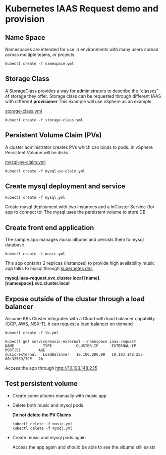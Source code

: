 # Kubernetes IAAS Request demo and provision


## Name Space

Namespaces are intended for use in environments with many users spread across multiple teams, or projects.

```
kubectl create -f namespace.yml
```

## Storage Class

A StorageClass provides a way for administrators to describe the “classes” of storage they offer.
Storage class can be requested through different IAAS with different **provisioner**
This example will use vSphere as an example.

[storage-class.yml](storage-class.yml)

```
kubectl create -f storage-class.yml
```
## Persistent Volume Claim (PVs)

A cluster administrator creates PVs which can binds to pods.
In vSphere Persistent Volume will be disks

[mysql-pv-claim.yml](mysql-pv-claim.yml)

```
kubectl create -f mysql-pv-claim.yml
```

## Create mysql deployment and service

```
kubectl create -f mysql.yml
```
Create mysql deployment with two instances and a InCluster Service (for app to connect to)
The mysql uses the persistent volume to store DB

## Create front end application

The sample app manages music albums and persists them to mysql database

```
kubectl create -f music.yml
```

This app contains 2 replicas (instances) to provide high availability
music app talks to mysql through [kubernetes dns](https://kubernetes.io/docs/concepts/services-networking/dns-pod-service/)

**mysql.iaas-request.svc.cluster.local**
**[name].[namespace].svc.cluster.local**

## Expose outside of the cluster through a load balancer

Assume K8s Cluster integrates with a Cloud with load balancer capability (GCP, AWS, NSX-T), it can request a load balancer on demand

```
kubectl create -f lb.yml
```

```
kubectl get service/music-external --namespace iaas-request
NAME             TYPE           CLUSTER-IP      EXTERNAL-IP      PORT(S)        AGE
music-external   LoadBalancer   10.100.200.99   10.193.148.235   80:32559/TCP   2h
```

Access the app through http://10.193.148.235

## Test persistent volume

* Create some albums manually with music app
* Delete both music and mysql pods

  **Do not delete the PV Claims**

  ```
  kubectl delete -f music.yml
  kubectl delete -f mysql.yml
  ```

* Create music and mysql pods again

  Access the app again and should be able to see the albums still exists
